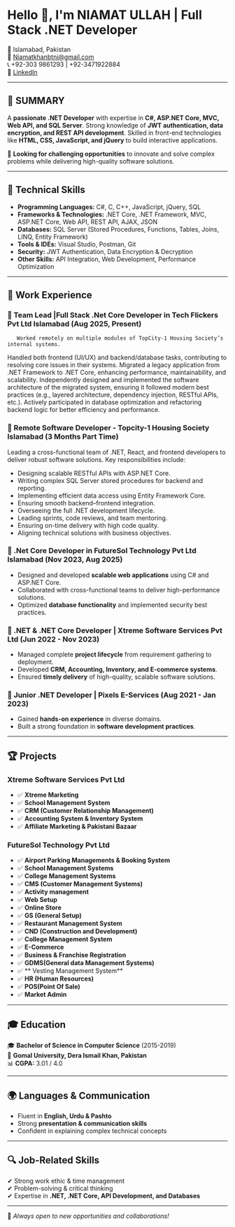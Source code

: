 # Hello 👋, I'm NIAMAT ULLAH | Full Stack .NET Developer

📍 Islamabad, Pakistan  
📧 [Niamatkhanbtni@gmail.com](mailto:Niamatkhanbtni@gmail.com)     
📞 +92-303 9861293 | +92-3471922884  
🔗 [LinkedIn](https://www.linkedin.com/in/niamat-ullah-81951420a/)

---

## 🚀 SUMMARY

A **passionate .NET Developer** with expertise in **C#, ASP.NET Core, MVC, Web API, and SQL Server**. Strong knowledge of **JWT authentication, data encryption, and REST API development**. Skilled in front-end technologies like **HTML, CSS, JavaScript, and jQuery** to build interactive applications.

📌 **Looking for challenging opportunities** to innovate and solve complex problems while delivering high-quality software solutions.

---

## 🔹 Technical Skills

- **Programming Languages:** C#, C, C++, JavaScript, jQuery, SQL
- **Frameworks & Technologies:** .NET Core, .NET Framework, MVC, ASP.NET Core, Web API, REST API, AJAX, JSON
- **Databases:** SQL Server (Stored Procedures, Functions, Tables, Joins, LINQ, Entity Framework)
- **Tools & IDEs:** Visual Studio, Postman, Git
- **Security:** JWT Authentication, Data Encryption & Decryption
- **Other Skills:** API Integration, Web Development, Performance Optimization

---

## 💼 Work Experience
### 🚀 Team Lead |Full Stack .Net Core Developer in Tech Flickers Pvt Ltd Islamabad (Aug 2025, Present)
       Worked remotely on multiple modules of TopCity-1 Housing Society’s internal systems.
Handled both frontend (UI/UX) and backend/database tasks, contributing to resolving core issues in their systems.
Migrated a legacy application from .NET Framework to .NET Core, enhancing performance, maintainability, and scalability.
Independently designed and implemented the software architecture of the migrated system, ensuring it followed modern best
practices (e.g., layered architecture, dependency injection, RESTful APIs, etc.).
Actively participated in database optimization and refactoring backend logic for better efficiency and performance.

### 🚀 Remote Software Developer - Topcity-1 Housing Society Islamabad (3 Months Part Time)
Leading a cross-functional team of .NET, React, and frontend developers to deliver robust software solutions. Key
responsibilities include:
- Designing scalable RESTful APIs with ASP.NET Core.
- Writing complex SQL Server stored procedures for backend and reporting.
- Implementing efficient data access using Entity Framework Core.
- Ensuring smooth backend–frontend integration.
- Overseeing the full .NET development lifecycle.
- Leading sprints, code reviews, and team mentoring.
- Ensuring on-time delivery with high code quality.
- Aligning technical solutions with business objectives.
  
### 🚀 .Net Core Developer in FutureSol Technology Pvt Ltd Islamabad (Nov 2023, Aug 2025)

- Designed and developed **scalable web applications** using C# and ASP.NET Core.
- Collaborated with cross-functional teams to deliver high-performance solutions.
- Optimized **database functionality** and implemented security best practices.

### 🚀 .NET & .NET Core Developer | **Xtreme Software Services Pvt Ltd** (Jun 2022 - Nov 2023)

- Managed complete **project lifecycle** from requirement gathering to deployment.
- Developed **CRM, Accounting, Inventory, and E-commerce systems**.
- Ensured **timely delivery** of high-quality, scalable software solutions.

### 🚀 Junior .NET Developer | **Pixels E-Services** (Aug 2021 - Jan 2023)

- Gained **hands-on experience** in diverse domains.
- Built a strong foundation in **software development practices**.

---

## 🏆 Projects

### **Xtreme Software Services Pvt Ltd**

- ✅ **Xtreme Marketing**
- ✅ **School Management System**
- ✅ **CRM (Customer Relationship Management)**
- ✅ **Accounting System & Inventory System**
- ✅ **Affiliate Marketing & Pakistani Bazaar**

### **FutureSol Technology Pvt Ltd**

- ✅ **Airport Parking Managements & Booking System**
- ✅ **School Management Systems**
- ✅ **College Management Systems**
- ✅ **CMS (Customer Management Systems)**
- ✅ **Activity management**
- ✅ **Web Setup**
- ✅ **Online Store**
- ✅ **GS (General Setup)**
- ✅ **Restaurant Management System**
- ✅ **CND (Construction and Development)**
- ✅ **College Management System**
- ✅ **E-Commerce**
- ✅ **Business & Franchise Registration**
- ✅ **GDMS(General data Management Systems)**
- ✅ **	Vesting Management System**
- ✅ **HR (Human Resources)**
- ✅ **POS(Point Of Sale)**
- ✅ **Market Admin**

 

---

## 🎓 Education

🎓 **Bachelor of Science in Computer Science** (2015-2019)  
📍 **Gomal University, Dera Ismail Khan, Pakistan**  
📊 **CGPA:** 3.01 / 4.0

---

## 🌍 Languages & Communication

- Fluent in **English, Urdu & Pashto**
- Strong **presentation & communication skills**
- Confident in explaining complex technical concepts

---

## 🔍 Job-Related Skills

✔ Strong work ethic & time management  
✔ Problem-solving & critical thinking  
✔ Expertise in **.NET, .NET Core, API Development, and Databases**

---

🚀 *Always open to new opportunities and collaborations!*  
